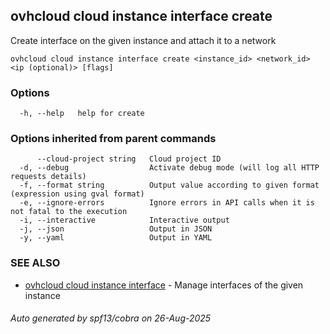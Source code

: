 ## ovhcloud cloud instance interface create

Create interface on the given instance and attach it to a network

```
ovhcloud cloud instance interface create <instance_id> <network_id> <ip (optional)> [flags]
```

### Options

```
  -h, --help   help for create
```

### Options inherited from parent commands

```
      --cloud-project string   Cloud project ID
  -d, --debug                  Activate debug mode (will log all HTTP requests details)
  -f, --format string          Output value according to given format (expression using gval format)
  -e, --ignore-errors          Ignore errors in API calls when it is not fatal to the execution
  -i, --interactive            Interactive output
  -j, --json                   Output in JSON
  -y, --yaml                   Output in YAML
```

### SEE ALSO

* [ovhcloud cloud instance interface](ovhcloud_cloud_instance_interface.md)	 - Manage interfaces of the given instance

###### Auto generated by spf13/cobra on 26-Aug-2025
